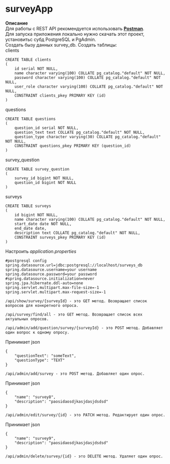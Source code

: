 # surveyApp 

**Описание**    
Для работы с REST API рекомендуется использовать [**Postman**](https://www.postman.com/).    
Для запуска приложения локально нужно скачать этот проект, установитьс субд PostgreSQL и PgAdmin.    
Создать бызу данных survey_db. Создать таблицы:    
clients 
~~~
CREATE TABLE clients
(
    id serial NOT NULL,
    name character varying(100) COLLATE pg_catalog."default" NOT NULL,
    password character varying(100) COLLATE pg_catalog."default" NOT NULL,
    user_role character varying(100) COLLATE pg_catalog."default" NOT NULL,
    CONSTRAINT clients_pkey PRIMARY KEY (id)
)
~~~

questions 
~~~
CREATE TABLE questions
(
    question_id serial NOT NULL,
    question_text text COLLATE pg_catalog."default" NOT NULL,
    question_type character varying(30) COLLATE pg_catalog."default" NOT NULL,    
    CONSTRAINT questions_pkey PRIMARY KEY (question_id)
)
~~~
survey_question    
~~~
CREATE TABLE survey_question
(
    survey_id bigint NOT NULL,
    question_id bigint NOT NULL
)
~~~
surveys    
~~~
CREATE TABLE surveys
(
    id bigint NOT NULL,
    name character varying(100) COLLATE pg_catalog."default" NOT NULL,
    start_date date NOT NULL,
    end_date date,
    description text COLLATE pg_catalog."default" NOT NULL,
    CONSTRAINT surveys_pkey PRIMARY KEY (id)
)
~~~
Настроить *application.properties*
~~~
#postgresql config
spring.datasource.url=jdbc:postgresql://localhost/surveys_db
spring.datasource.username=your username
spring.datasource.password=your password
#spring.datasource.initialization=never
spring.jpa.hibernate.ddl-auto=none
spring.servlet.multipart.max-file-size=-1
spring.servlet.multipart.max-request-size=-1
~~~
~~~
/api/show/survey/{surveyId} - это GET метод. Возвращает список вопросов для конкретного опроса.    
~~~
~~~
/api/survey/find/all - это GET метод. Возвращает список всех актуальных опросов.   
~~~
~~~
/api/admin/add/question/survey/{surveyId} - это POST метод. Добавляет один вопрос к одному опросу.    
~~~
Принимает json 
~~~
{
    "questionText": "someText",    
    "questionType": "TEXT"
}  
~~~
~~~
/api/admin/add/survey - это POST метод. Добавляет один опрос.    
~~~
Принимает json    
~~~
{
    "name": "survey8",    
    "description": "paosidaosdjkasjdasjdsdsd"
}  
~~~
~~~
/api/admin/edit/survey/{id} - это PATCH метод. Редактирует один опрос.     
~~~
Принимает json    
~~~
{
    "name": "survey9",    
    "description": "paosidaosdjkasjdasjdsdsd"
}  
~~~
~~~
/api/admin/delete/survey/{id} - это DELETE метод. Удаляет один опрос.
~~~

